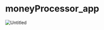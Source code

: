 # moneyProcessor_app


![Untitled](https://user-images.githubusercontent.com/32282846/143159135-8de3f72d-a3a8-4179-bbda-ba3996b72ac6.gif)
